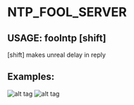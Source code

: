 # NTP_FOOL_SERVER
USAGE: foolntp [shift]
--------------
[shift] makes unreal delay in reply 

Examples:
--------
![alt tag](http://cs622921.vk.me/v622921420/1dcb5/7RoETyZC5iA.jpg)
![alt tag](http://cs622921.vk.me/v622921420/1dcad/Xe49NthxToQ.jpg)
